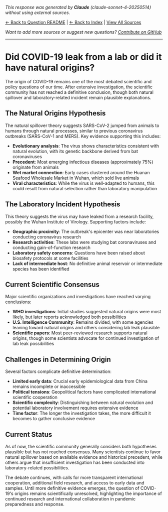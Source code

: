 <!-- 
Generated by: claude
Model: claude-sonnet-4-20250514
Prompt type: default
Generated at: 2025-06-12T15:40:18.645800
-->

*This response was generated by **Claude** (claude-sonnet-4-20250514) without using external sources.*

[← Back to Question README](README.md) | [← Back to Index](../README.md) | [View All Sources](../allsources.md)

*Want to add more sources or suggest new questions? [Contribute on GitHub](https://github.com/justinwest/SuggestedSources)*

---

# Did COVID-19 leak from a lab or did it have natural origins?

The origin of COVID-19 remains one of the most debated scientific and policy questions of our time. After extensive investigation, the scientific community has not reached a definitive conclusion, though both natural spillover and laboratory-related incident remain plausible explanations.

## The Natural Origins Hypothesis

The natural spillover theory suggests SARS-CoV-2 jumped from animals to humans through natural processes, similar to previous coronavirus outbreaks (SARS-CoV-1 and MERS). Key evidence supporting this includes:

- **Evolutionary analysis**: The virus shows characteristics consistent with natural evolution, with its genetic backbone derived from bat coronaviruses
- **Precedent**: Most emerging infectious diseases (approximately 75%) originate from animals
- **Wet market connection**: Early cases clustered around the Huanan Seafood Wholesale Market in Wuhan, which sold live animals
- **Viral characteristics**: While the virus is well-adapted to humans, this could result from natural selection rather than laboratory manipulation

## The Laboratory Incident Hypothesis

This theory suggests the virus may have leaked from a research facility, possibly the Wuhan Institute of Virology. Supporting factors include:

- **Geographic proximity**: The outbreak's epicenter was near laboratories conducting coronavirus research
- **Research activities**: These labs were studying bat coronaviruses and conducting gain-of-function research
- **Laboratory safety concerns**: Questions have been raised about biosafety protocols at some facilities
- **Lack of intermediate host**: No definitive animal reservoir or intermediate species has been identified

## Current Scientific Consensus

Major scientific organizations and investigations have reached varying conclusions:

- **WHO investigations**: Initial studies suggested natural origins were most likely, but later reports acknowledged both possibilities
- **U.S. Intelligence Community**: Remains divided, with some agencies leaning toward natural origins and others considering lab leak plausible
- **Scientific papers**: Most peer-reviewed research supports natural origins, though some scientists advocate for continued investigation of lab leak possibilities

## Challenges in Determining Origin

Several factors complicate definitive determination:

- **Limited early data**: Crucial early epidemiological data from China remains incomplete or inaccessible
- **Political tensions**: Geopolitical factors have complicated international scientific cooperation
- **Scientific complexity**: Distinguishing between natural evolution and potential laboratory involvement requires extensive evidence
- **Time factor**: The longer the investigation takes, the more difficult it becomes to gather conclusive evidence

## Current Status

As of now, the scientific community generally considers both hypotheses plausible but has not reached consensus. Many scientists continue to favor natural spillover based on available evidence and historical precedent, while others argue that insufficient investigation has been conducted into laboratory-related possibilities.

The debate continues, with calls for more transparent international cooperation, additional field research, and access to early data and samples. Until more definitive evidence emerges, the question of COVID-19's origins remains scientifically unresolved, highlighting the importance of continued research and international collaboration in pandemic preparedness and response.